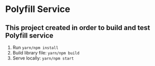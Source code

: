 # Polyfill Service

## This project created in order to build and test Polyfill service

1. Run `yarn/npm install`
2. Build library file: `yarn/npm build`
3. Serve locally: `yarn/npm start`
